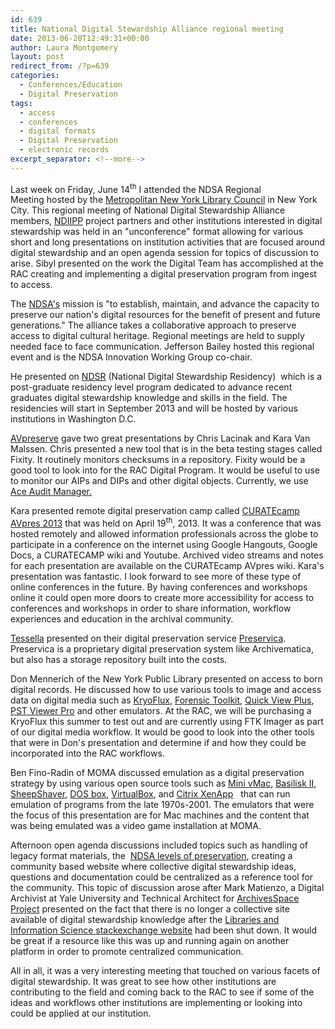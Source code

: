 ```yaml
---
id: 639
title: National Digital Stewardship Alliance regional meeting
date: 2013-06-20T12:49:31+00:00
author: Laura Montgomery
layout: post
redirect_from: /?p=639
categories:
  - Conferences/Education
  - Digital Preservation
tags:
  - access
  - conferences
  - digital formats
  - Digital Preservation
  - electronic records
excerpt_separator: <!--more-->
---
```

Last week on Friday, June 14<sup>th</sup> I attended the NDSA Regional Meeting hosted by the [Metropolitan New York Library Council](http://metro.org/ "Metropolitan New York Library Council") in New York City. This regional meeting of National Digital Stewardship Alliance members, [NDIIPP](http://en.wikipedia.org/wiki/National_Digital_Information_Infrastructure_and_Preservation_Program "NDIIPP") project partners and other institutions interested in digital stewardship was held in an "unconference" format allowing for various short and long presentations on institution activities that are focused around digital stewardship and an open agenda session for topics of discussion to arise. Sibyl presented on the work the Digital Team has accomplished at the RAC creating and implementing a digital preservation program from ingest to access.

<!--more-->

The [NDSA's](http://www.digitalpreservation.gov/ndsa/mission "NDSA's") mission is "to establish, maintain, and advance the capacity to preserve our nation's digital resources for the benefit of present and future generations." The alliance takes a collaborative approach to preserve access to digital cultural heritage. Regional meetings are held to supply needed face to face communication. Jefferson Bailey hosted this regional event and is the NDSA Innovation Working Group co-chair.

He presented on [NDSR](https://ndsr-program.org/ "NDSR") (National Digital Stewardship Residency)  which is a  post-graduate residency level program dedicated to advance recent graduates digital stewardship knowledge and skills in the field. The residencies will start in September 2013 and will be hosted by various institutions in Washington D.C.

[AVpreserve](http://www.avpreserve.com/ "AVpreserve") gave two great presentations by Chris Lacinak and Kara Van Malssen. Chris presented a new tool that is in the beta testing stages called Fixity. It routinely monitors checksums in a repository. Fixity would be a good tool to look into for the RAC Digital Program. It would be useful to use to monitor our AIPs and DIPs and other digital objects. Currently, we use [Ace Audit Manager.](https://wiki.umiacs.umd.edu/adapt/index.php/Ace:Audit_Manager_Installation_Guide "Ace Audit Manager")

Kara presented remote digital preservation camp called [CURATEcamp AVpres 2013](http://wiki.curatecamp.org/index.php/CURATEcamp_AVpres_2013 "CURATEcamp AVpres 2013") that was held on April 19<sup>th</sup>, 2013. It was a conference that was hosted remotely and allowed information professionals across the globe to participate in a conference on the internet using Google Hangouts, Google Docs, a CURATECAMP wiki and Youtube. Archived video streams and notes for each presentation are available on the CURATEcamp AVpres wiki. Kara's presentation was fantastic. I look forward to see more of these type of online conferences in the future. By having conferences and workshops online it could open more doors to create more accessibility for access to conferences and workshops in order to share information, workflow experiences and education in the archival community.

[Tessella](http://www.tessella.com/ "Tessella") presented on their digital preservation service [Preservica](https://preservica.com/ "Preservica"). Preservica is a proprietary digital preservation system like Archivematica, but also has a storage repository built into the costs.

Don Mennerich of the New York Public Library presented on access to born digital records. He discussed how to use various tools to image and access data on digital media such as [KryoFlux](http://www.kryoflux.com/ "KryoFlux"), [Forensic Toolkit](http://www.accessdata.com/products/digital-forensics/ftk#.UcJYuJz3Pdw "Forensic Toolkit"), [Quick View Plus](http://www.avantstar.com/metro/home/products/quickviewplusstandardedition "Quick View Plus"), [PST Viewer Pro](http://download.cnet.com/PST-Viewer-Pro/3000-2369_4-75219623.html "PST Viewer Pro") and other emulators. At the RAC, we will be purchasing a KryoFlux this summer to test out and are currently using FTK Imager as part of our digital media workflow. It would be good to look into the other tools that were in Don's presentation and determine if and how they could be incorporated into the RAC workflows.

Ben Fino-Radin of MOMA discussed emulation as a digital preservation strategy by using various open source tools such as [Mini vMac](http://minivmac.sourceforge.net/ "Mini vMac"), [Basilisk II](http://basilisk.cebix.net/ "Basilisk II"), [SheepShaver](http://sheepshaver.cebix.net/ "SheepShaver"), [DOS box](http://www.dosbox.com/ "DOS box"), [VirtualBox](https://www.virtualbox.org/ "VirtualBox"), and [Citrix XenApp](https://en.wikipedia.org/wiki/Citrix_XenApp "Citrix XenApp")   that can run emulation of programs from the late 1970s-2001. The emulators that were the focus of this presentation are for Mac machines and the content that was being emulated was a video game installation at MOMA.

Afternoon open agenda discussions included topics such as handling of legacy format materials, the  [NDSA levels of preservation](http://www.digitalpreservation.gov/ndsa/activities/levels.html "NDSA levels of preservation"), creating a community based website where collective digital stewardship ideas, questions and documentation could be centralized as a reference tool for the community. This topic of discussion arose after Mark Matienzo, a Digital Archivist at Yale University and Technical Architect for [ArchivesSpace Project](http://www.archivesspace.org/ "ArchivesSpace") presented on the fact that there is no longer a collective site available of digital stewardship knowledge after the [Libraries and Information Science stackexchange website](http://area51.stackexchange.com/proposals/12432/libraries-information-science "Libraries and Information Science stackexchange website") had been shut down. It would be great if a resource like this was up and running again on another platform in order to promote centralized communication.

All in all, it was a very interesting meeting that touched on various facets of digital stewardship. It was great to see how other institutions are contributing to the field and coming back to the RAC to see if some of the ideas and workflows other institutions are implementing or looking into could be applied at our institution.
